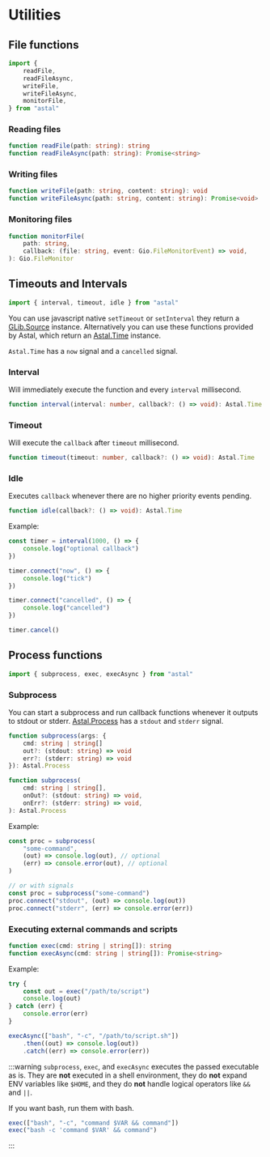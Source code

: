 # Utilities

## File functions

```ts
import {
    readFile,
    readFileAsync,
    writeFile,
    writeFileAsync,
    monitorFile,
} from "astal"
```

### Reading files

```ts
function readFile(path: string): string
function readFileAsync(path: string): Promise<string>
```

### Writing files

```ts
function writeFile(path: string, content: string): void
function writeFileAsync(path: string, content: string): Promise<void>
```

### Monitoring files

```ts
function monitorFile(
    path: string,
    callback: (file: string, event: Gio.FileMonitorEvent) => void,
): Gio.FileMonitor
```

## Timeouts and Intervals

```ts
import { interval, timeout, idle } from "astal"
```

You can use javascript native `setTimeout` or `setInterval`
they return a [GLib.Source](https://docs.gtk.org/glib/struct.Source.html) instance.
Alternatively you can use these functions provided by Astal,
which return an [Astal.Time](https://aylur.github.io/libastal/class.Time.html) instance.

`Astal.Time` has a `now` signal and a `cancelled` signal.

### Interval

Will immediately execute the function and every `interval` millisecond.

```ts
function interval(interval: number, callback?: () => void): Astal.Time
```

### Timeout

Will execute the `callback` after `timeout` millisecond.

```ts
function timeout(timeout: number, callback?: () => void): Astal.Time
```

### Idle

Executes `callback` whenever there are no higher priority events pending.

```ts
function idle(callback?: () => void): Astal.Time
```

Example:

```ts
const timer = interval(1000, () => {
    console.log("optional callback")
})

timer.connect("now", () => {
    console.log("tick")
})

timer.connect("cancelled", () => {
    console.log("cancelled")
})

timer.cancel()
```

## Process functions

```ts
import { subprocess, exec, execAsync } from "astal"
```

### Subprocess

You can start a subprocess and run callback functions whenever it outputs to
stdout or stderr. [Astal.Process](https://aylur.github.io/libastal/class.Process.html) has a `stdout` and `stderr` signal.

```ts
function subprocess(args: {
    cmd: string | string[]
    out?: (stdout: string) => void
    err?: (stderr: string) => void
}): Astal.Process

function subprocess(
    cmd: string | string[],
    onOut?: (stdout: string) => void,
    onErr?: (stderr: string) => void,
): Astal.Process
```

Example:

```ts
const proc = subprocess(
    "some-command",
    (out) => console.log(out), // optional
    (err) => console.error(out), // optional
)

// or with signals
const proc = subprocess("some-command")
proc.connect("stdout", (out) => console.log(out))
proc.connect("stderr", (err) => console.error(err))
```

### Executing external commands and scripts

```ts
function exec(cmd: string | string[]): string
function execAsync(cmd: string | string[]): Promise<string>
```

Example:

```ts
try {
    const out = exec("/path/to/script")
    console.log(out)
} catch (err) {
    console.error(err)
}

execAsync(["bash", "-c", "/path/to/script.sh"])
    .then((out) => console.log(out))
    .catch((err) => console.error(err))
```

:::warning
`subprocess`, `exec`, and `execAsync` executes the passed executable as is.
They are **not** executed in a shell environment,
they do **not** expand ENV variables like `$HOME`,
and they do **not** handle logical operators like `&&` and `||`.

If you want bash, run them with bash.

```ts
exec(["bash", "-c", "command $VAR && command"])
exec("bash -c 'command $VAR' && command")
```

:::
